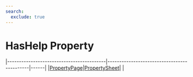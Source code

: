```yaml
---
search:
  exclude: true
---
```


<h1 class="heading"><span class="name">HasHelp Property</span></h1>

|------------------------------------------|--------------------------------------------|------|
|[PropertyPage](../objects/propertypage.md)|[PropertySheet](../objects/propertysheet.md)|&nbsp;|
